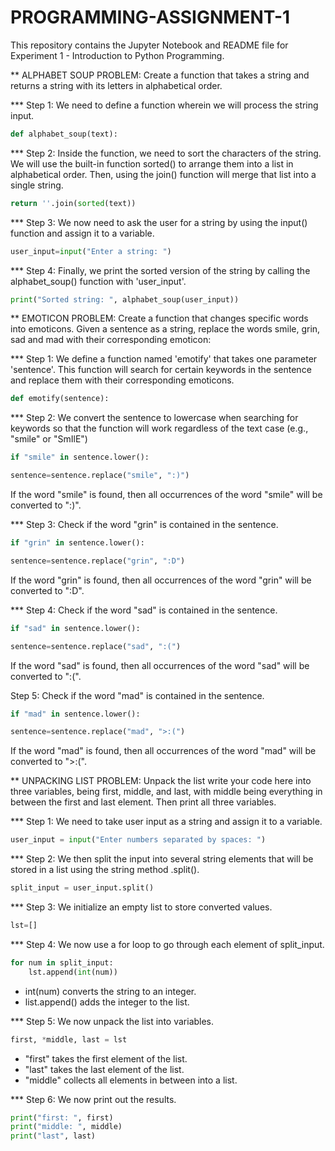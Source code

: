 # PROGRAMMING-ASSIGNMENT-1
This repository contains the Jupyter Notebook and README file for Experiment 1 - Introduction to Python Programming. 


** ALPHABET SOUP PROBLEM: Create a function that takes a string and returns a string with its letters in alphabetical order.  


*** Step 1: We need to define a function wherein we will process the string input.
```py
def alphabet_soup(text):
```

*** Step 2: Inside the function, we need to sort the characters of the string. We will use the built-in function sorted() to arrange them into a list in alphabetical order. Then, using the join() function will merge that list into a single string.
```py
return ''.join(sorted(text))
```

*** Step 3: We now need to ask the user for a string by using the input() function and assign it to a variable.
```py
user_input=input("Enter a string: ")
```

*** Step 4: Finally, we print the sorted version of the string by calling the alphabet_soup() function with 'user_input'.
```py
print("Sorted string: ", alphabet_soup(user_input))
```

** EMOTICON PROBLEM: Create a function that changes specific words into emoticons. Given a sentence as a string, replace the words smile, grin, sad and mad with their corresponding emoticon:  


*** Step 1: We define a function named 'emotify' that takes one parameter 'sentence'. This function will search for certain keywords in the sentence and replace them with their corresponding emoticons.
```py
def emotify(sentence):
```

*** Step 2: We convert the sentence to lowercase when searching for keywords so that the function will work regardless of the text case (e.g., "smile" or "SmIlE")
```py
if "smile" in sentence.lower():
```
```py
sentence=sentence.replace("smile", ":)")
```
  If the word "smile" is found, then all occurrences of the word "smile" will be converted to ":)".

*** Step 3: Check if the word "grin" is contained in the sentence.
```py
if "grin" in sentence.lower():
```
```py
sentence=sentence.replace("grin", ":D")
```
  If the word "grin" is found, then all occurrences of the word "grin" will be converted to ":D".

*** Step 4: Check if the word "sad" is contained in the sentence.
```py
if "sad" in sentence.lower():
```
```py
sentence=sentence.replace("sad", ":(")
```
  If the word "sad" is found, then all occurrences of the word "sad" will be converted to ":(".

Step 5: Check if the word "mad" is contained in the sentence.
```py
if "mad" in sentence.lower():
```
```py
sentence=sentence.replace("mad", ">:(")
```
  If the word "mad" is found, then all occurrences of the word "mad" will be converted to ">:(".

** UNPACKING LIST PROBLEM: Unpack the list write your code here into three variables, being first, middle, and last, with middle being everything in between the first and last element. Then print all three variables.  


*** Step 1: We need to take user input as a string and assign it to a variable.
```py
user_input = input("Enter numbers separated by spaces: ")
```

*** Step 2: We then split the input into several string elements that will be stored in a list using the string method .split().
```py
split_input = user_input.split()
```

*** Step 3: We initialize an empty list to store converted values.
```py
lst=[]
```

*** Step 4: We now use a for loop to go through each element of split_input. 
```py
for num in split_input:
    lst.append(int(num))
```
  * int(num) converts the string to an integer.
  * list.append() adds the integer to the list.

*** Step 5: We now unpack the list into variables.
```py
first, *middle, last = lst
```
  * "first" takes the first element of the list.
  * "last" takes the last element of the list.
  * "middle" collects all elements in between into a list.

*** Step 6: We now print out the results.
```py
print("first: ", first)
print("middle: ", middle)
print("last", last)
```






